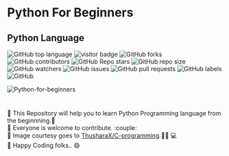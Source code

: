 # Python For Beginners

<h2><strong>Python Language</strong></h2>

![GitHub top language](https://img.shields.io/github/languages/top/Randula98/Python-For-Beginners)
![visitor badge](https://visitor-badge.glitch.me/badge?page_id=Randula98/Python-For-Beginners)
![GitHub forks](https://img.shields.io/github/forks/Randula98/Python-For-Beginners?style=social)
![GitHub contributors](https://img.shields.io/github/contributors/Randula98/Python-For-Beginners)
![GitHub Repo stars](https://img.shields.io/github/stars/Randula98/Python-For-Beginners?style=social)
![GitHub repo size](https://img.shields.io/github/repo-size/Randula98/Python-For-Beginners)
![GitHub watchers](https://img.shields.io/github/watchers/Randula98/Python-For-Beginners?style=social)
![GitHub issues](https://img.shields.io/github/issues/Randula98/Python-For-Beginners)
![GitHub pull requests](https://img.shields.io/github/issues-pr/Randula98/Python-For-Beginners)
![GitHub labels](https://img.shields.io/github/labels/Randula98/Python-For-Beginners/help%20wanted)
![GitHub](https://img.shields.io/github/license/Randula98/Python-For-Beginners)

![Python-for-beginners](https://socialify.git.ci/Randula98/Python-For-Beginners/image?description=1&forks=1&language=1&name=1&owner=1&pattern=Floating%20Cogs&stargazers=1&theme=Dark)

#

<p>🔵 This Repository will help you to learn Python Programming language from the beginnning.🔆<br>
🔵 Everyone is welcome to contribute. :couple:<br>
🔵 Image courtesy goes to <a href = "https://github.com/ThusharaX/C-programming" target="_blank">ThusharaX/C-programming</a>.👨🏻‍ 💻<br>
🔵 Happy Coding folks.. 😄
</p>

#
